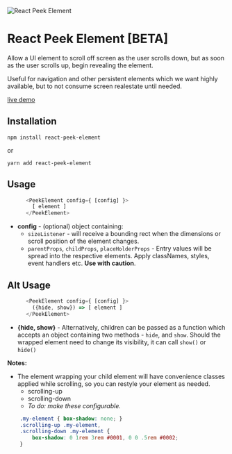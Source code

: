 ![React Peek Element](https://repository-images.githubusercontent.com/255969830/7bbc4000-847b-11ea-8bd1-fb940207482c)

# React Peek Element [BETA]
Allow a UI element to scroll off screen as the user scrolls down, but as soon as the user scrolls up, begin revealing the element.

Useful for navigation and other persistent elements which we want highly available, but to not consume screen realestate until needed.

[live demo](https://codesandbox.io/s/dazzling-ishizaka-n4d8y?file=/src/index.js)

## Installation

`npm install react-peek-element`

or

`yarn add react-peek-element`

## Usage

```js
      <PeekElement config={ [config] }>
        [ element ]
      </PeekElement>

```
* **config** - (optional) object containing: 
  - `sizeListener` - will receive a bounding rect when the dimensions or scroll position of the element changes.
  - `parentProps`, `childProps`, `placeHolderProps` - Entry values will be spread into the respective elements.  Apply classNames, styles, event handlers etc. **Use with caution**.

## Alt  Usage

```js
      <PeekElement config={ [config] }>
        ({hide, show}) => [ element ]
      </PeekElement>

```
* **{hide, show}** - Alternatively, children can be passed as a function which accepts an object containing two methods - `hide`, and `show`.  Should the wrapped element need to change its visibility, it can call `show()` or `hide()`


**Notes:**

* The element wrapping your child element will have convenience classes applied while scrolling, so you can restyle your element as needed.
  - scrolling-up
  - scrolling-down
  - *To do: make these configurable.*
  
```css
	.my-element { box-shadow: none; }
	.scrolling-up .my-element,
	.scrolling-down .my-element {
		box-shadow: 0 1rem 3rem #0001, 0 0 .5rem #0002;
	}
```
